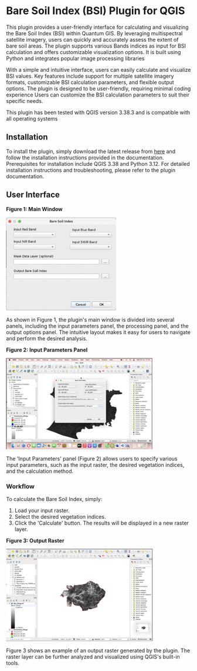 # **Bare Soil Index (BSI) Plugin for QGIS**

This plugin provides a user-friendly interface for calculating and visualizing the Bare Soil Index (BSI) within Quantum GIS. 
By leveraging multispectral satellite imagery, users can quickly and accurately assess the extent of bare soil areas. 
The plugin supports various Bands indices as input for BSI calculation and offers customizable visualization options. 
It is built using Python and integrates popular image processing libraries

With a simple and intuitive interface, users can easily calculate and visualize BSI values. 
Key features include support for multiple satellite imagery formats, customizable BSI calculation parameters, and flexible output options. 
The plugin is designed to be user-friendly, requiring minimal coding experience
Users can customize the BSI calculation parameters to suit their specific needs.

This plugin has been tested with QGIS version 3.38.3 and is compatible with all operating systems

## Installation

To install the plugin, simply download the latest release from [here](https://github.com/Salsa-GiS/Plugin-Bare-Soil-Index/tree/main/baresoil_index) and follow the installation instructions provided in the documentation. Prerequisites for installation include QGIS 3.38 and Python 3.12. For detailed installation instructions and troubleshooting, please refer to the plugin documentation.

## User Interface
**Figure 1: Main Window**

<img src="Screen%20Shot%202024-10-24%20at%2011.43.00.png" width="300">

As shown in Figure 1, the plugin's main window is divided into several panels, including the input parameters panel, the processing panel, and the output options panel. The intuitive layout makes it easy for users to navigate and perform the desired analysis.

**Figure 2: Input Parameters Panel**

<img src="Screen%20Shot%202024-10-24%20at%2011.35.42.png" width="400">

The 'Input Parameters' panel (Figure 2) allows users to specify various input parameters, such as the input raster, the desired vegetation indices, and the calculation method.

### Workflow
To calculate the Bare Soil Index, simply:
1. Load your input raster.
2. Select the desired vegetation indices.
3. Click the 'Calculate' button. 
The results will be displayed in a new raster layer.

**Figure 3: Output Raster**

<img src="Screen%20Shot%202024-10-24%20at%2011.35.52.png" width="400">

Figure 3 shows an example of an output raster generated by the plugin. The raster layer can be further analyzed and visualized using QGIS's built-in tools.
